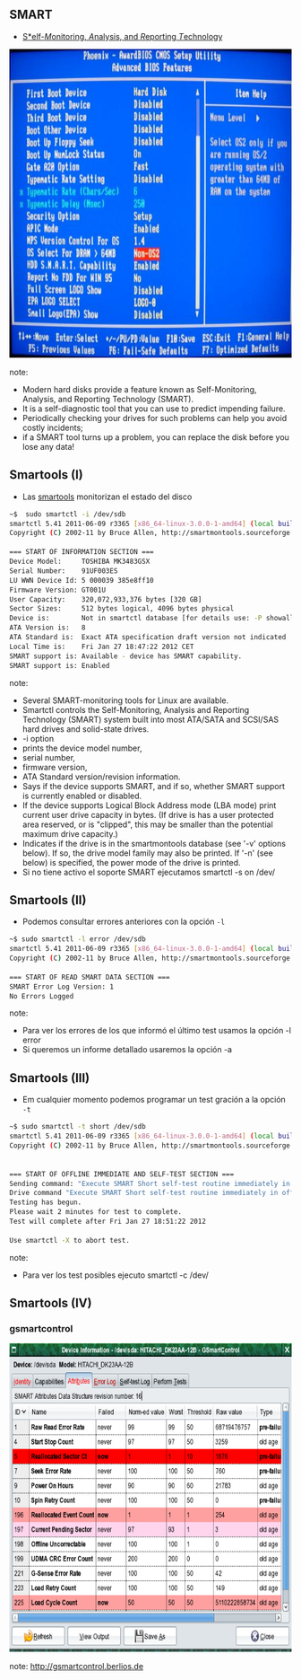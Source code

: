 ## SMART

* [S*elf-*M*onitoring, *A*nalysis, and *R*eporting *T*echnology](http://es.wikipedia.org/wiki/S.M.A.R.T.)

<a class="fancybox" href="img/smart.png" data-fancybox-group="gallery" title="mart">
<img height="550px" src="img/smart.png" alt="Smart">
</a>

note:
* Modern hard disks provide a feature known as Self-Monitoring, Analysis, and Reporting Technology (SMART).
* It is a self-diagnostic tool that you can use to predict impending failure.
* Periodically checking your drives for such problems can help you avoid costly incidents; 
* if a SMART tool turns up a problem, you can replace the disk before you lose any data!



## Smartools (I)

* Las [smartools](http://sourceforge.net/projects/smartmontools/) monitorizan el estado del disco

``` bash
~$  sudo smartctl -i /dev/sdb
smartctl 5.41 2011-06-09 r3365 [x86_64-linux-3.0.0-1-amd64] (local build)                                                      
Copyright (C) 2002-11 by Bruce Allen, http://smartmontools.sourceforge.net
                                                                                                                               
=== START OF INFORMATION SECTION ===                                                                                           
Device Model:     TOSHIBA MK3483GSX                                                                                            
Serial Number:    91UF003ES                                                                                                    
LU WWN Device Id: 5 000039 385e8ff10                                                                                           
Firmware Version: GT001U                                                                                                       
User Capacity:    320,072,933,376 bytes [320 GB]                                                                               
Sector Sizes:     512 bytes logical, 4096 bytes physical                                                                       
Device is:        Not in smartctl database [for details use: -P showall]                                                       
ATA Version is:   8                                                                                                            
ATA Standard is:  Exact ATA specification draft version not indicated                                                          
Local Time is:    Fri Jan 27 18:47:22 2012 CET                                                                                 
SMART support is: Available - device has SMART capability.                                                                     
SMART support is: Enabled
``` 

note:
* Several SMART-monitoring tools for Linux are available. 
* Smartctl controls the Self-Monitoring, Analysis and Reporting Technology (SMART) system built into most ATA/SATA and SCSI/SAS hard drives and solid-state drives. 
* -i option 
 *  prints the device model number, 
 *  serial number, 
 *  firmware version, 
 *  ATA Standard version/revision information. 
 *  Says if the device supports SMART, and if so, whether SMART support is currently enabled or disabled. 
 *  If the device supports Logical Block Address mode (LBA mode) print current user drive capacity in bytes. (If drive is has a user protected area reserved, or is "clipped", this may be smaller than the potential maximum drive capacity.) 
 *  Indicates if the drive is in the smartmontools database (see '-v' options below). If so, the drive model family may also be printed. If '-n' (see below) is specified, the power mode of the drive is printed.
* Si no tiene activo el soporte SMART ejecutamos smartctl -s on /dev/<device>



## Smartools (II)

* Podemos consultar errores anteriores con la opción `-l`

```bash
~$ sudo smartctl -l error /dev/sdb
smartctl 5.41 2011-06-09 r3365 [x86_64-linux-3.0.0-1-amd64] (local build)                                                      
Copyright (C) 2002-11 by Bruce Allen, http://smartmontools.sourceforge.net                                                     
                                                                                                                               
=== START OF READ SMART DATA SECTION ===                                                                                       
SMART Error Log Version: 1                                                                                                     
No Errors Logged
``` 

note:
* Para ver los errores de los que informó el último test usamos la opción -l error
* Si queremos un informe detallado usaremos la opción -a



## Smartools (III)

* Em cualquier momento podemos programar un test gración a la opción `-t`

```bash
~$ sudo smartctl -t short /dev/sdb 
smartctl 5.41 2011-06-09 r3365 [x86_64-linux-3.0.0-1-amd64] (local build)                                                      
Copyright (C) 2002-11 by Bruce Allen, http://smartmontools.sourceforge.net                                                     
                                                                                 

=== START OF OFFLINE IMMEDIATE AND SELF-TEST SECTION ===                                                                       
Sending command: "Execute SMART Short self-test routine immediately in off-line mode".                                         
Drive command "Execute SMART Short self-test routine immediately in off-line mode" successful.                                 
Testing has begun.                                                                                                             
Please wait 2 minutes for test to complete.                                                                                    
Test will complete after Fri Jan 27 18:51:22 2012                                                                              
                                                                                                                               
Use smartctl -X to abort test.
```

note:
* Para ver los test posibles ejecuto  smartctl -c /dev/<device>



## Smartools (IV)
### gsmartcontrol

<a class="fancybox" href="img/gsmartcontrol.png" data-fancybox-group="gallery" title="Introducción">
<img height="550px" src="img/gsmartcontrol.png" alt="Introducción">
</a>

note:
http://gsmartcontrol.berlios.de

